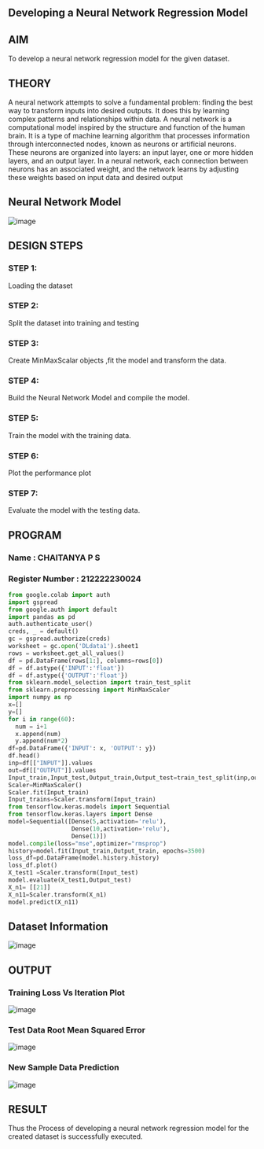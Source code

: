 ## Developing a Neural Network Regression Model

## AIM

To develop a neural network regression model for the given dataset.

## THEORY

A neural network attempts to solve a fundamental problem: finding the best way to transform inputs into desired outputs. It does this by learning complex patterns and relationships within data.
A neural network is a computational model inspired by the structure and function of the human brain. It is a type of machine learning algorithm that processes information through interconnected nodes, known as neurons or artificial neurons. These neurons are organized into layers: an input layer, one or more hidden layers, and an output layer. In a neural network, each connection between neurons has an associated weight, and the network learns by adjusting these weights based on input data and desired output

## Neural Network Model
![image](https://github.com/chaitanya18c/basic-nn-model/assets/119392724/464b0a6f-464e-4551-b5f9-9fdd1a8a5b94)

## DESIGN STEPS

### STEP 1:

Loading the dataset

### STEP 2:

Split the dataset into training and testing

### STEP 3:

Create MinMaxScalar objects ,fit the model and transform the data.

### STEP 4:

Build the Neural Network Model and compile the model.

### STEP 5:

Train the model with the training data.

### STEP 6:

Plot the performance plot

### STEP 7:

Evaluate the model with the testing data.

## PROGRAM
### Name : CHAITANYA P S
### Register Number : 212222230024
```python
from google.colab import auth
import gspread
from google.auth import default
import pandas as pd
auth.authenticate_user()
creds, _ = default()
gc = gspread.authorize(creds)
worksheet = gc.open('DLdata1').sheet1
rows = worksheet.get_all_values()
df = pd.DataFrame(rows[1:], columns=rows[0])
df = df.astype({'INPUT':'float'})
df = df.astype({'OUTPUT':'float'})
from sklearn.model_selection import train_test_split
from sklearn.preprocessing import MinMaxScaler
import numpy as np
x=[]
y=[]
for i in range(60):
  num = i+1
  x.append(num)
  y.append(num*2)
df=pd.DataFrame({'INPUT': x, 'OUTPUT': y})
df.head()
inp=df[["INPUT"]].values
out=df[["OUTPUT"]].values
Input_train,Input_test,Output_train,Output_test=train_test_split(inp,out,test_size=0.33)
Scaler=MinMaxScaler()
Scaler.fit(Input_train)
Input_trains=Scaler.transform(Input_train)
from tensorflow.keras.models import Sequential
from tensorflow.keras.layers import Dense
model=Sequential([Dense(5,activation='relu'),
                  Dense(10,activation='relu'),
                  Dense(1)])
model.compile(loss="mse",optimizer="rmsprop")
history=model.fit(Input_train,Output_train, epochs=3500)
loss_df=pd.DataFrame(model.history.history)
loss_df.plot()
X_test1 =Scaler.transform(Input_test)
model.evaluate(X_test1,Output_test)
X_n1= [[21]]
X_n11=Scaler.transform(X_n1)
model.predict(X_n11)
```

## Dataset Information
![image](https://github.com/chaitanya18c/basic-nn-model/assets/119392724/802b974e-cb65-47ba-b141-70e94641c2a8)

## OUTPUT
### Training Loss Vs Iteration Plot
![image](https://github.com/chaitanya18c/basic-nn-model/assets/119392724/6144ab3d-ff10-4c16-960c-6cffa3cb1023)

### Test Data Root Mean Squared Error
![image](https://github.com/chaitanya18c/basic-nn-model/assets/119392724/5839b6dc-e0b5-4ca3-8869-91278c79f24a)

### New Sample Data Prediction
![image](https://github.com/chaitanya18c/basic-nn-model/assets/119392724/f7666cc7-00c0-4654-9f8c-12ec7aababd4)

## RESULT
Thus the Process of developing a neural network regression model for the created dataset is successfully executed.
